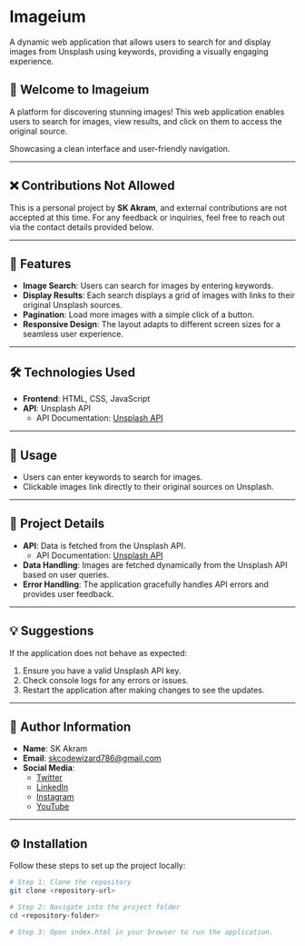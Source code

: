 # Imageium

A dynamic web application that allows users to search for and display images from Unsplash using keywords, providing a visually engaging experience.

## 🎉 Welcome to Imageium

A platform for discovering stunning images! This web application enables users to search for images, view results, and click on them to access the original source.

Showcasing a clean interface and user-friendly navigation.

---

## ❌ Contributions Not Allowed

This is a personal project by **SK Akram**, and external contributions are not accepted at this time. For any feedback or inquiries, feel free to reach out via the contact details provided below.

---

## 🌟 Features  

- **Image Search**: Users can search for images by entering keywords.  
- **Display Results**: Each search displays a grid of images with links to their original Unsplash sources.  
- **Pagination**: Load more images with a simple click of a button.  
- **Responsive Design**: The layout adapts to different screen sizes for a seamless user experience.  

---

## 🛠️ Technologies Used  

- **Frontend**: HTML, CSS, JavaScript  
- **API**: Unsplash API  
  - API Documentation: [Unsplash API](https://unsplash.com/developers)

---

## 🚀 Usage  

- Users can enter keywords to search for images.  
- Clickable images link directly to their original sources on Unsplash.

---

## 📂 Project Details  

- **API**: Data is fetched from the Unsplash API.
  - API Documentation: [Unsplash API](https://unsplash.com/developers)
- **Data Handling**: Images are fetched dynamically from the Unsplash API based on user queries.  
- **Error Handling**: The application gracefully handles API errors and provides user feedback.

---

## 💡 Suggestions  

If the application does not behave as expected:  
1. Ensure you have a valid Unsplash API key.  
2. Check console logs for any errors or issues.  
3. Restart the application after making changes to see the updates.

---

## 👤 Author Information  

- **Name**: SK Akram  
- **Email**: skcodewizard786@gmail.com  
- **Social Media**:  
  - [Twitter](https://twitter.com/akramcodez)  
  - [LinkedIn](https://www.linkedin.com/in/sk-akram-aaa903318/)  
  - [Instagram](https://instagram.com/akramcodez)  
  - [YouTube](https://youtube.com/@akramcodez)

---

## ⚙️ Installation  

Follow these steps to set up the project locally:  

```bash
# Step 1: Clone the repository
git clone <repository-url>

# Step 2: Navigate into the project folder
cd <repository-folder>

# Step 3: Open index.html in your browser to run the application.
